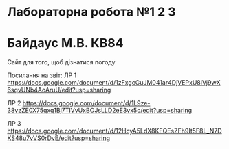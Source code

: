 # Лабораторна робота №1 2 3
# Байдаус М.В. КВ84
Сайт для того, щоб дізнатися погоду

Посилання на звіт: 
ЛР 1  https://docs.google.com/document/d/1zFxgcGuJM041ar4DjVEPxU8lVj9wX6sqvUNb4AoAruU/edit?usp=sharing

ЛР 2  https://docs.google.com/document/d/1L9ze-38vzZE0X75qxq1Bj7TIVvUxBOJsLLD2eE3vx5c/edit?usp=sharing

ЛР 3  https://docs.google.com/document/d/12HcyA5LdX8KFQEsZFh9It5F8L_N7DKS48u7vVS0rDvE/edit?usp=sharing

